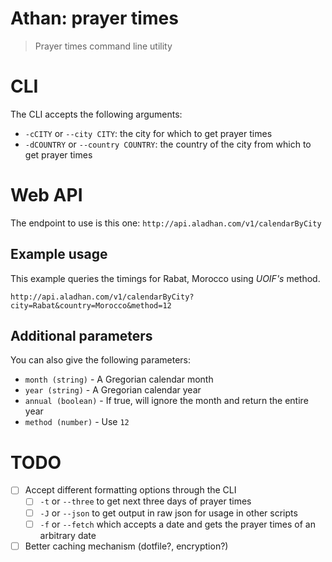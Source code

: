 # Athan: prayer times

> Prayer times command line utility

# CLI

The CLI accepts the following arguments:

- `-cCITY` or `--city CITY`: the city for which to get prayer times
- `-dCOUNTRY` or `--country COUNTRY`: the country of the city from which to get
    prayer times

# Web API

The endpoint to use is this one: `http://api.aladhan.com/v1/calendarByCity`

## Example usage

This example queries the timings for Rabat, Morocco using
_UOIF's_ method.

```
http://api.aladhan.com/v1/calendarByCity?city=Rabat&country=Morocco&method=12
```

## Additional parameters

You can also give the following parameters:

-   `month (string)` - A Gregorian calendar month
-   `year (string)` - A Gregorian calendar year
-   `annual (boolean)` - If true, will ignore the month and return
    the entire year
-   `method (number)` - Use `12`

# TODO

- [ ] Accept different formatting options through the CLI
    - [ ] `-t` or `--three` to get next three days of prayer times
    - [ ] `-J` or `--json` to get output in raw json for usage in other scripts
    - [ ] `-f` or `--fetch` which accepts a date and gets the prayer times of an arbitrary date
- [ ] Better caching mechanism (dotfile?, encryption?)
